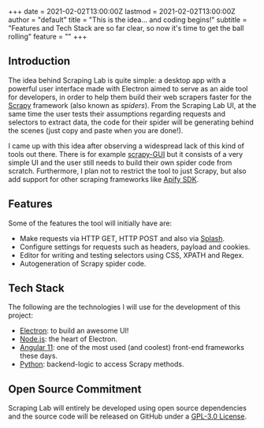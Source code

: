 +++
date = 2021-02-02T13:00:00Z
lastmod = 2021-02-02T13:00:00Z
author = "default"
title = "This is the idea... and coding begins!"
subtitle = "Features and Tech Stack are so far clear, so now it's time to get the ball rolling"
feature = ""
+++

## Introduction

The idea behind Scraping Lab is quite simple: a desktop app with a powerful user interface made with Electron aimed to serve as an aide tool for developers, in order to help them build their web scrapers faster for the [Scrapy](https://scrapy.org/) framework (also known as _spiders_). From the Scraping Lab UI, at the same time the user tests their assumptions regarding requests and selectors to extract data, the code for their spider will be generating behind the scenes (just copy and paste when you are done!).

I came up with this idea after observing a widespread lack of this kind of tools out there. There is for example [scrapy-GUI](https://github.com/further-reading/scrapy-gui) but it consists of a very simple UI and the user still needs to build their own spider code from scratch. Furthermore, I plan not to restrict the tool to just Scrapy, but also add support for other scraping frameworks like [Apify SDK](https://github.com/apify/apify-js).

## Features

Some of the features the tool will initially have are:
* Make requests via HTTP GET, HTTP POST and also via [Splash](https://github.com/scrapinghub/splash).
* Configure settings for requests such as headers, payload and cookies.
* Editor for writing and testing selectors using CSS, XPATH and Regex.
* Autogeneration of Scrapy spider code.

## Tech Stack

The following are the technologies I will use for the development of this project:
* [Electron](https://github.com/electron/electron): to build an awesome UI!
* [Node.js](https://github.com/nodejs): the heart of Electron.
* [Angular 11](https://angular.io/): one of the most used (and coolest) front-end frameworks these days.
* [Python](https://www.python.org/): backend-logic to access Scrapy methods.

## Open Source Commitment

Scraping Lab will entirely be developed using open source dependencies and the source code will be released on GitHub under a [GPL-3.0 License](https://www.gnu.org/licenses/gpl-3.0.html).